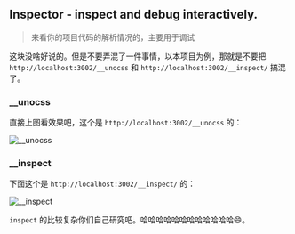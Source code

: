 ## Inspector - inspect and debug interactively.

> 来看你的项目代码的解析情况的，主要用于调试

这块没啥好说的。但是不要弄混了一件事情，以本项目为例，那就是不要把 `http://localhost:3002/__unocss` 和 `http://localhost:3002/__inspect/` 搞混了。

### __unocss

直接上图看效果吧，这个是 `http://localhost:3002/__unocss` 的：

![__unocss](/images/localhost_3002___unocss.png)

### __inspect

下面这个是 `http://localhost:3002/__inspect/` 的：

![__inspect](/images/localhost_3002___inspect.png)

`inspect` 的比较复杂你们自己研究吧。哈哈哈哈哈哈哈哈哈哈哈哈😄。
